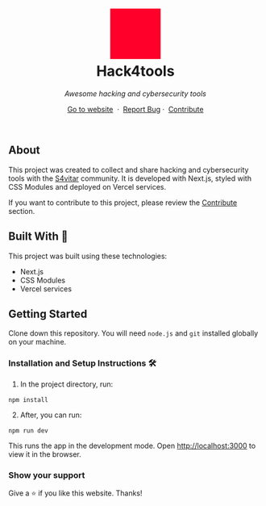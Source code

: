 <h1 align="center">
  <div align="center">
    <img alt="Devenpauros (Daniel Gomez) logo" src="./public/favicon.png" height="100px" width="auto"/>
  </div>
  Hack4tools
</h1>
<p align="center"><i>Awesome hacking and cybersecurity tools</i></p>
<p align="center">
    <a href="https://hack4tools.vercel.app">Go to website</a>&nbsp;
    ·
    &nbsp;<a href="https://github.com/devenapuros/hack4tools/issues">Report Bug</a>
    ·
    &nbsp;<a href="https://github.com/devenapuros/hack4tools/blob/main/CONTRIBUTING.md">Contribute</a>
  </p>
<br/>

## About

This project was created to collect and share hacking and cybersecurity tools with the [S4vitar](https://twitch.tv/s4vitaar) community.
It is developed with Next.js, styled with CSS Modules and deployed on Vercel services.

If you want to contribute to this project, please review the [Contribute](https://github.com/devenapuros/hack4tools/blob/main/CONTRIBUTING.md) section.

## Built With 🚀

This project was built using these technologies:

* Next.js
* CSS Modules
* Vercel services


## Getting Started

Clone down this repository. You will need `node.js` and `git` installed globally on your machine.

### Installation and Setup Instructions 🛠

1. In the project directory, run:

 ```
 npm install
 ```

2. After, you can run:

```
npm run dev
```

This runs the app in the development mode.
Open [http://localhost:3000](http://localhost:3000) to view it in the browser.

### Show your support

Give a ⭐ if you like this website. Thanks!
